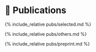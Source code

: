# 📝 Publications

{% include_relative pubs/selected.md %}

{% include_relative pubs/others.md %}

{% include_relative pubs/preprint.md %}
